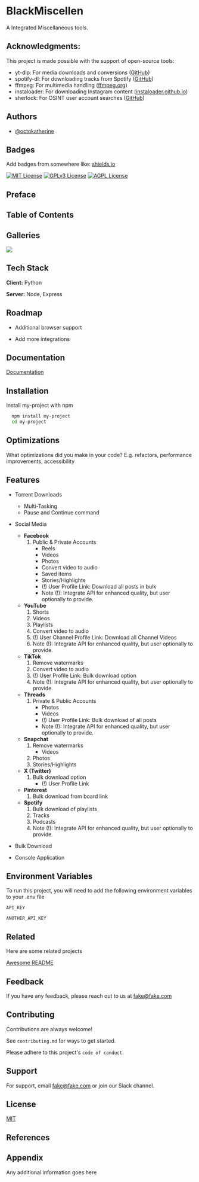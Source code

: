 
<!--![Logo](https://github.com/LoneStamp/BlackDownloader/blob/main/src/icon/blackdownloader.png)-->


# BlackMiscellen

A Integrated Miscellaneous tools.


## Acknowledgments:
This project is made possible with the support of open-source tools:
- yt-dlp: For media downloads and conversions ([GitHub](https://awesomeopensource.com/project/elangosundar/awesome-README-templates))
- spotify-dl: For downloading tracks from Spotify ([GitHub](https://github.com/matiassingers/awesome-readme))
- ffmpeg: For multimedia handling ([ffmpeg.org](https://ffmpeg.org/))
- instaloader: For downloading Instagram content ([instaloader.github.io](https://instaloader.github.io/))
- sherlock: For OSINT user account searches ([GitHub](https://github.com/sherlock-project/sherlock))



## Authors

- [@octokatherine](https://www.github.com/octokatherine)


## Badges

Add badges from somewhere like: [shields.io](https://shields.io/)

[![MIT License](https://img.shields.io/badge/License-MIT-green.svg)](https://choosealicense.com/licenses/mit/)
[![GPLv3 License](https://img.shields.io/badge/License-GPL%20v3-yellow.svg)](https://opensource.org/licenses/)
[![AGPL License](https://img.shields.io/badge/license-AGPL-blue.svg)](http://www.gnu.org/licenses/agpl-3.0)


## Preface
## Table of Contents
## Galleries
<img src="https://github.com/LoneStamp/BlackDownloader/blob/main/docs/Screenshot(2).png"/>

## Tech Stack

**Client:** Python

**Server:** Node, Express


## Roadmap

- Additional browser support

- Add more integrations


## Documentation

[Documentation](https://linktodocumentation)


## Installation

Install my-project with npm

```bash
  npm install my-project
  cd my-project
```
    
## Optimizations

What optimizations did you make in your code? E.g. refactors, performance improvements, accessibility


## Features

- Torrent Downloads
  * Multi-Tasking
  * Pause and Continue command
- Social Media
  * **Facebook**
    1. Public & Private Accounts
       - Reels
       - Videos
       - Photos
       - Convert video to audio
       - Saved items
       - Stories/Highlights
       - (!) User Profile Link: Download all posts in bulk
       - Note (!): Integrate API for enhanced quality, but user optionally to provide.
  * **YouTube**
    1. Shorts
    2. Videos
    3. Playlists
    4. Convert video to audio
    5. (!) User Channel Profile Link: Download all Channel Videos
    6. Note (!): Integrate API for enhanced quality, but user optionally to provide.
  * **TikTok**
    1. Remove watermarks
    2. Convert video to audio
    3. (!) User Profile Link: Bulk download option
    4. Note (!): Integrate API for enhanced quality, but user optionally to provide.
  * **Threads**
    1. Private & Public Accounts
       - Photos
       - Videos
       - (!) User Profile Link: Bulk download of all posts
       - Note (!): Integrate API for enhanced quality, but user optionally to provide.
  * **Snapchat**
    1. Remove watermarks
       - Videos
    2. Photos
    3. Stories/Highlights
  * **X (Twitter)**
    1. Bulk download option
       - (!) User Profile Link
  * **Pinterest**
    1. Bulk download from board link
  * **Spotify**
    1. Bulk download of playlists
    2. Tracks
    3. Podcasts
    4. Note (!): Integrate API for enhanced quality, but user optionally to provide.

- Bulk Download
- Console Application



## Environment Variables

To run this project, you will need to add the following environment variables to your .env file

`API_KEY`

`ANOTHER_API_KEY`


## Related

Here are some related projects

[Awesome README](https://github.com/matiassingers/awesome-readme)


## Feedback

If you have any feedback, please reach out to us at fake@fake.com


## Contributing

Contributions are always welcome!

See `contributing.md` for ways to get started.

Please adhere to this project's `code of conduct`.


## Support

For support, email fake@fake.com or join our Slack channel.


## License

[MIT](https://choosealicense.com/licenses/mit/)


## References
## Appendix

Any additional information goes here

